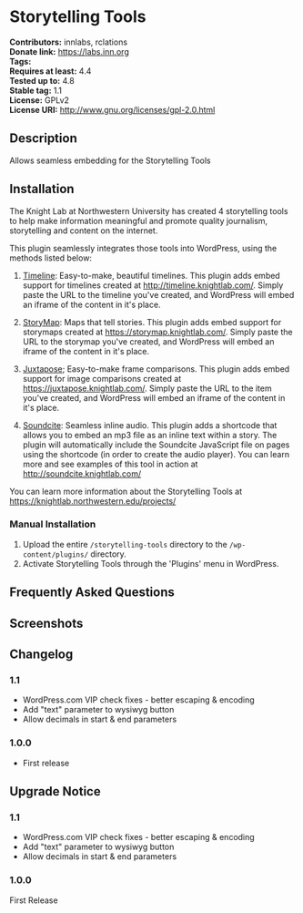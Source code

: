 # Storytelling Tools #
**Contributors:**      innlabs, rclations  
**Donate link:**       https://labs.inn.org  
**Tags:**  
**Requires at least:** 4.4  
**Tested up to:**      4.8  
**Stable tag:**        1.1  
**License:**           GPLv2  
**License URI:**       http://www.gnu.org/licenses/gpl-2.0.html  

## Description ##

Allows seamless embedding for the Storytelling Tools

## Installation ##

The Knight Lab at Northwestern University has created 4 storytelling tools to help make information meaningful and promote quality journalism, storytelling and content on the internet.

This plugin seamlessly integrates those tools into WordPress, using the methods listed below:

1. [Timeline](http://timeline.knightlab.com/):
Easy-to-make, beautiful timelines.
This plugin adds embed support for timelines created at http://timeline.knightlab.com/. Simply paste the URL to the timeline you've created, and WordPress will embed an iframe of the content in it's place.

2. [StoryMap](https://storymap.knightlab.com/):
Maps that tell stories.
This plugin adds embed support for storymaps created at https://storymap.knightlab.com/. Simply paste the URL to the storymap you've created, and WordPress will embed an iframe of the content in it's place.

3. [Juxtapose](https://juxtapose.knightlab.com/);
Easy-to-make frame comparisons.
This plugin adds embed support for image comparisons created at https://juxtapose.knightlab.com/. Simply paste the URL to the item you've created, and WordPress will embed an iframe of the content in it's place.

4. [Soundcite](http://soundcite.knightlab.com/):
Seamless inline audio.
This plugin adds a shortcode that allows you to embed an mp3 file as an inline text within a story. The plugin will automatically include the Soundcite JavaScript file on pages using the shortcode (in order to create the audio player).
You can learn more and see examples of this tool in action at http://soundcite.knightlab.com/

You can learn more information about the Storytelling Tools at https://knightlab.northwestern.edu/projects/

### Manual Installation ###

1. Upload the entire `/storytelling-tools` directory to the `/wp-content/plugins/` directory.
2. Activate Storytelling Tools through the 'Plugins' menu in WordPress.

## Frequently Asked Questions ##


## Screenshots ##


## Changelog ##

### 1.1 ###
* WordPress.com VIP check fixes - better escaping & encoding
* Add "text" parameter to wysiwyg button
* Allow decimals in start & end parameters

### 1.0.0 ###
* First release

## Upgrade Notice ##

### 1.1 ###
* WordPress.com VIP check fixes - better escaping & encoding
* Add "text" parameter to wysiwyg button
* Allow decimals in start & end parameters

### 1.0.0 ###
First Release
